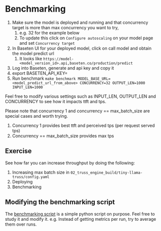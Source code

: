 # Benchmarking

1. Make sure the model is deployed and running and that concurrency target is more than max
   concurrency you want to try,
   1. e.g. 32 for the example below
   2. To update this click on `Configure autoscaling` on your model page and set
      `Concurrency target`
2. In Baseten UI for your deployed model, click on call model and obtain the
   model predict url
   1. It looks like
      `https://model-<model_version_id>.api,baseten.co/production/predict`
3. Log into Baseten, generate and api key and copy it
4. export BASETEN_API_KEY=<your api key>
5. Run benchmark `make benchmark MODEL_BASE_URL=<model_predict_url_from_above> CONCURRENCY=32 OUTPUT_LEN=1000 INPUT_LEN=1000`

Feel free to modify various settings such as INPUT_LEN, OUTPUT_LEN and
CONCURRENCY to see how it impacts ttft and tps.

Please note that concurrency 1 and concurrency == max_batch_size are special
cases and worth trying.

1. Concurrency 1 provides best ttft and perceived tps (per request served tps)
2. Concurrency == max_batch_size provides max tps

## Exercise

See how far you can increase throughput by doing the following:

1. Increasing max batch size in
   `02_truss_engine_build/tiny-llama-truss/config.yaml`
2. Deploying
3. Benchmarking

## Modifying the benchmarking script

The [benchmarking script](03_benchmark/load.py) is a simple python script on
purpose. Feel free to study it and modify it. e.g. Instead of getting metrics
per run, try to average them over runs.